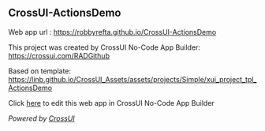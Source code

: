 ## CrossUI-ActionsDemo
Web app url : https://robbyrefta.github.io/CrossUI-ActionsDemo

This project was created by CrossUI No-Code App Builder: https://crossui.com/RADGithub

Based on template: https://linb.github.io/CrossUI_Assets/assets/projects/Simple/xui_project_tpl_ActionsDemo

Click [here](https://crossui.com/RADGithub/#!from=github&owner=robbyrefta&repo=CrossUI-ActionsDemo) to edit this web app in CrossUI No-Code App Builder

<i>Powered by [CrossUI](https://crossui.com)</i>
